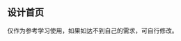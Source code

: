 ## 设计首页

<demo-model url="/templatePage/home/design/design"></demo-model>
<template-download></template-download>

仅作为参考学习使用，如果如达不到自己的需求，可自行修改。

